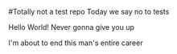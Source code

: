 #Totally not a test repo
Today we say no to tests

Hello World!
Never gonna give you up

I'm about to end this man's entire career